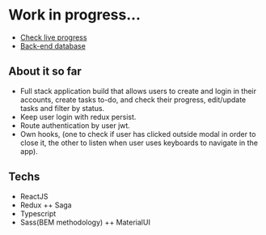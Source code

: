 <h1>Work in progress...</h1>

- <a href="https://todo-front-dotdott.vercel.app/">Check live progress</a>
- <a href="https://github.com/dotdott/todo-back">Back-end database</a>

<h2>About it so far</h2>

- Full stack application build that allows users to create and login in their accounts, create tasks to-do, and check their progress, edit/update tasks and filter by status.
- Keep user login with redux persist.
- Route authentication by user jwt.
- Own hooks, (one to check if user has clicked outside modal in order to close it, the other to listen when user uses keyboards to navigate in the app).

<h2>Techs</h2>

- ReactJS
- Redux ++ Saga
- Typescript
- Sass(BEM methodology) ++ MaterialUI
